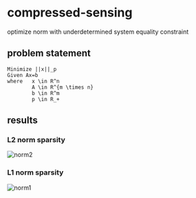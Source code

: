 # compressed-sensing
optimize norm with underdetermined system equality constraint

## problem statement

```
Minimize ||x||_p
Given Ax=b
where   x \in R^n
        A \in R^{m \times n}
        b \in R^m
        p \in R_+
```

## results

### L2 norm sparsity

![norm2](https://raw.githubusercontent.com/khanhhhh/compressed-sensing/main/assets/norm2.png)

### L1 norm sparsity

![norm1](https://raw.githubusercontent.com/khanhhhh/compressed-sensing/main/assets/norm1.png)
